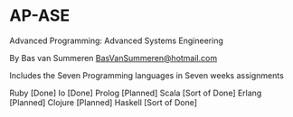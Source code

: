 # AP-ASE
Advanced Programming: Advanced Systems Engineering

By Bas van Summeren <BasVanSummeren@hotmail.com>

Includes the Seven Programming languages in Seven weeks assignments 

Ruby    [Done] 
Io      [Done] 
Prolog  [Planned] 
Scala   [Sort of Done] 
Erlang  [Planned] 
Clojure [Planned] 
Haskell [Sort of Done] 
